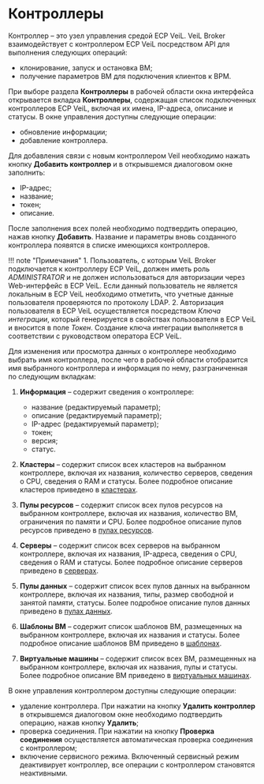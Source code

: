 # Контроллеры

Контроллер – это узел управления средой ECP VeiL. VeiL Broker взаимодействует с контроллером 
ECP VeiL посредством API для выполнения следующих операций: 

- клонирование, запуск и остановка ВМ;
- получение параметров ВМ для подключения клиентов к ВРМ.

При выборе раздела **Контроллеры** в рабочей области окна интерфейса открывается вкладка **Контроллеры**, 
содержащая список подключенных контроллеров ECP VeiL, включая их имена, IP-адреса, описание и статусы. 
В окне управления доступны следующие операции:

- обновление информации;
- добавление контроллера.

Для добавления связи с новым контроллером Veil необходимо нажать кнопку **Добавить контроллер** 
и в открывшемся диалоговом окне заполнить:

- IP-адрес;
- название;
- токен;
- описание.

После заполнения всех полей необходимо подтвердить операцию, нажав кнопку **Добавить**. 
Название и параметры вновь созданного контроллера появятся в списке имеющихся контроллеров.

!!! note "Примечания"
    1. Пользователь, с которым VeiL Broker подключается к контроллеру ECP VeiL, должен 
    иметь роль *ADMINISTRATOR* и не должен использоваться для авторизации через Web-интерфейс в ECP VeiL. 
    Если данный пользователь не является локальным в ECP VeiL необходимо отметить, что 
    учетные данные пользователя проверяются по протоколу LDAP. 
    2. Авторизация пользователя в ECP VeiL осуществляется посредством *Ключа интеграции*, 
    который генерируется в свойствах пользователя в ECP VeiL и вносится в поле *Токен*. 
    Создание ключа интеграции выполняется в соответствии с руководством оператора ECP VeiL.

Для изменения или просмотра данных о контроллере необходимо выбрать имя контроллера, 
после чего в рабочей области отобразится имя выбранного контроллера и информация по нему, 
разграниченная по следующим вкладкам:

1. **Информация** – содержит сведения о контроллере:
 
   - название (редактируемый параметр);
   - описание (редактируемый параметр);
   - IP-адрес (редактируемый параметр);
   - токен;
   - версия;
   - статус.

2. **Кластеры** – содержит список всех кластеров на выбранном контроллере, включая их названия, 
количество серверов, сведения о CPU, сведения о RAM и статусы.
Более подробное описание кластеров приведено в [кластерах](clusters.md).

3. **Пулы ресурсов** – содержит список всех пулов ресурсов на выбранном контроллере, 
включая их названия, количество ВМ, ограничения по памяти и CPU.
Более подробное описание пулов ресурсов приведено в [пулах ресурсов](resource_pools.md).

4. **Серверы** – содержит список всех серверов на выбранном контроллере, 
включая их названия, IP-адреса, сведения о CPU, сведения о RAM и статусы.
Более подробное описание серверов приведено в [серверах](nodes.md).

5. **Пулы данных** – содержит список всех пулов данных на выбранном контроллере, 
включая их названия, типы, размер свободной и занятой памяти, статусы.
Более подробное описание пулов данных приведено в [пулах данных](nodes.md).

6. **Шаблоны ВМ** – содержит список шаблонов ВМ, размещенных на 
выбранном контроллере, включая их названия и статусы.
Более подробное описание шаблонов ВМ приведено в [шаблонах](templates.md).

7. **Виртуальные машины** – содержит список всех ВМ, размещенных на выбранном 
контроллере, включая их названия, пулы и статусы.
Более подробное описание ВМ приведено в [виртуальных машинах](domains.md).

В окне управления контроллером доступны следующие операции:

- удаление контроллера. При нажатии на кнопку **Удалить контроллер** в открывшемся 
диалоговом окне необходимо подтвердить операцию, нажав кнопку **Удалить**;
- проверка соединения. При нажатии на кнопку **Проверка соединения** осуществляется 
автоматическая проверка соединения с контроллером;
- включение сервисного режима. Включенный сервисный режим деактивирует контроллер, 
все операции с контроллером становятся неактивными.
